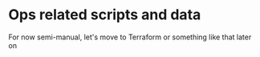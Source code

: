 # Ops related scripts and data

For now semi-manual, let's move to Terraform or something like that later on
